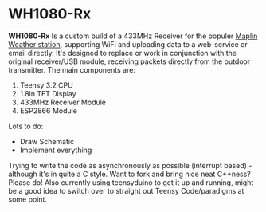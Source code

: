 # WH1080-Rx

__WH1080-Rx__ Is  a custom build of a 433MHz Receiver for the populer [Maplin Weather station](http://www.maplin.co.uk/p/black-usb-wireless-touchscreen-weather-centre-n96gy), supporting WiFi and uploading data to a web-service or email directly. It's designed to replace or work in conjunction with the original receiver/USB module, receiving packets directly from the outdoor transmitter.
The main components are:

1. Teensy 3.2 CPU
2. 1.8in TFT Display
3. 433MHz Receiver Module
4. ESP2866 Module

Lots to do:
- Draw Schematic
- Implement everything

Trying to write the code as asynchronously as possible (interrupt based) - although it's in quite a C style. Want to fork and bring nice neat C++ness? Please do!
Also currently using teensyduino to get it up and running, might be a good idea to switch over to straight out Teensy Code/paradigms at some point.
